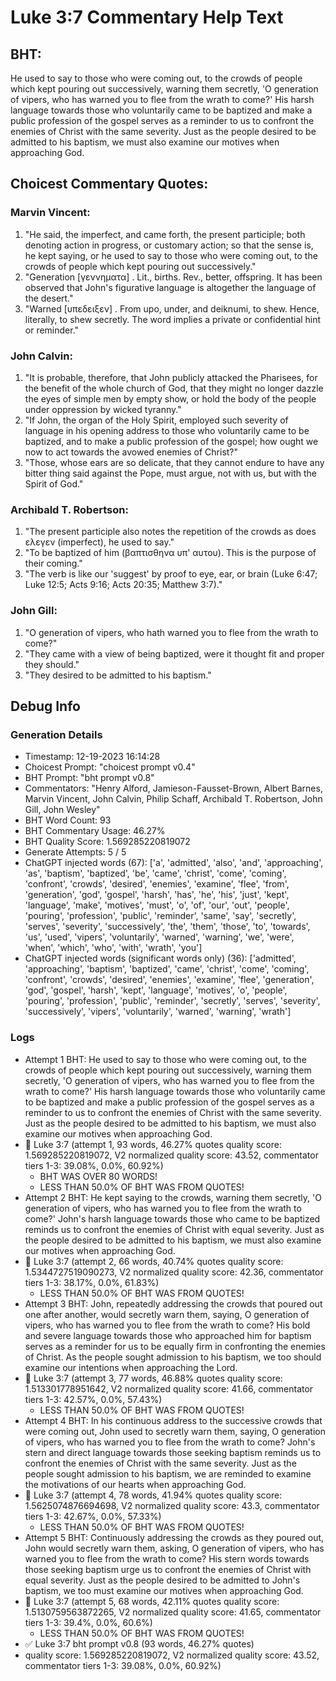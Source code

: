 # Luke 3:7 Commentary Help Text

## BHT:
He used to say to those who were coming out, to the crowds of people which kept pouring out successively, warning them secretly, 'O generation of vipers, who has warned you to flee from the wrath to come?' His harsh language towards those who voluntarily came to be baptized and make a public profession of the gospel serves as a reminder to us to confront the enemies of Christ with the same severity. Just as the people desired to be admitted to his baptism, we must also examine our motives when approaching God.

## Choicest Commentary Quotes:
### Marvin Vincent:
1. "He said, the imperfect, and came forth, the present participle; both denoting action in progress, or customary action; so that the sense is, he kept saying, or he used to say to those who were coming out, to the crowds of people which kept pouring out successively."
2. "Generation [γεννηματα] . Lit., births. Rev., better, offspring. It has been observed that John's figurative language is altogether the language of the desert."
3. "Warned [υπεδειξεν] . From upo, under, and deiknumi, to shew. Hence, literally, to shew secretly. The word implies a private or confidential hint or reminder."

### John Calvin:
1. "It is probable, therefore, that John publicly attacked the Pharisees, for the benefit of the whole church of God, that they might no longer dazzle the eyes of simple men by empty show, or hold the body of the people under oppression by wicked tyranny."
2. "If John, the organ of the Holy Spirit, employed such severity of language in his opening address to those who voluntarily came to be baptized, and to make a public profession of the gospel; how ought we now to act towards the avowed enemies of Christ?"
3. "Those, whose ears are so delicate, that they cannot endure to have any bitter thing said against the Pope, must argue, not with us, but with the Spirit of God."

### Archibald T. Robertson:
1. "The present participle also notes the repetition of the crowds as does ελεγεν (imperfect), he used to say."
2. "To be baptized of him (βαπτισθηνα υπ' αυτου). This is the purpose of their coming."
3. "The verb is like our 'suggest' by proof to eye, ear, or brain (Luke 6:47; Luke 12:5; Acts 9:16; Acts 20:35; Matthew 3:7)."

### John Gill:
1. "O generation of vipers, who hath warned you to flee from the wrath to come?"
2. "They came with a view of being baptized, were it thought fit and proper they should."
3. "They desired to be admitted to his baptism."


## Debug Info
### Generation Details
- Timestamp: 12-19-2023 16:14:28
- Choicest Prompt: "choicest prompt v0.4"
- BHT Prompt: "bht prompt v0.8"
- Commentators: "Henry Alford, Jamieson-Fausset-Brown, Albert Barnes, Marvin Vincent, John Calvin, Philip Schaff, Archibald T. Robertson, John Gill, John Wesley"
- BHT Word Count: 93
- BHT Commentary Usage: 46.27%
- BHT Quality Score: 1.569285220819072
- Generate Attempts: 5 / 5
- ChatGPT injected words (67):
	['a', 'admitted', 'also', 'and', 'approaching', 'as', 'baptism', 'baptized', 'be', 'came', 'christ', 'come', 'coming', 'confront', 'crowds', 'desired', 'enemies', 'examine', 'flee', 'from', 'generation', 'god', 'gospel', 'harsh', 'has', 'he', 'his', 'just', 'kept', 'language', 'make', 'motives', 'must', 'o', 'of', 'our', 'out', 'people', 'pouring', 'profession', 'public', 'reminder', 'same', 'say', 'secretly', 'serves', 'severity', 'successively', 'the', 'them', 'those', 'to', 'towards', 'us', 'used', 'vipers', 'voluntarily', 'warned', 'warning', 'we', 'were', 'when', 'which', 'who', 'with', 'wrath', 'you']
- ChatGPT injected words (significant words only) (36):
	['admitted', 'approaching', 'baptism', 'baptized', 'came', 'christ', 'come', 'coming', 'confront', 'crowds', 'desired', 'enemies', 'examine', 'flee', 'generation', 'god', 'gospel', 'harsh', 'kept', 'language', 'motives', 'o', 'people', 'pouring', 'profession', 'public', 'reminder', 'secretly', 'serves', 'severity', 'successively', 'vipers', 'voluntarily', 'warned', 'warning', 'wrath']

### Logs
- Attempt 1 BHT: He used to say to those who were coming out, to the crowds of people which kept pouring out successively, warning them secretly, 'O generation of vipers, who has warned you to flee from the wrath to come?' His harsh language towards those who voluntarily came to be baptized and make a public profession of the gospel serves as a reminder to us to confront the enemies of Christ with the same severity. Just as the people desired to be admitted to his baptism, we must also examine our motives when approaching God.
- 🔄 Luke 3:7 (attempt 1, 93 words, 46.27% quotes quality score: 1.569285220819072, V2 normalized quality score: 43.52, commentator tiers 1-3: 39.08%, 0.0%, 60.92%) 
	- BHT WAS OVER 80 WORDS! 
	- LESS THAN 50.0% OF BHT WAS FROM QUOTES!
- Attempt 2 BHT: He kept saying to the crowds, warning them secretly, 'O generation of vipers, who has warned you to flee from the wrath to come?' John's harsh language towards those who came to be baptized reminds us to confront the enemies of Christ with equal severity. Just as the people desired to be admitted to his baptism, we must also examine our motives when approaching God.
- 🔄 Luke 3:7 (attempt 2, 66 words, 40.74% quotes quality score: 1.5344727519090273, V2 normalized quality score: 42.36, commentator tiers 1-3: 38.17%, 0.0%, 61.83%) 
	- LESS THAN 50.0% OF BHT WAS FROM QUOTES!
- Attempt 3 BHT: John, repeatedly addressing the crowds that poured out one after another, would secretly warn them, saying, O generation of vipers, who has warned you to flee from the wrath to come? His bold and severe language towards those who approached him for baptism serves as a reminder for us to be equally firm in confronting the enemies of Christ. As the people sought admission to his baptism, we too should examine our intentions when approaching the Lord.
- 🔄 Luke 3:7 (attempt 3, 77 words, 46.88% quotes quality score: 1.513301778951642, V2 normalized quality score: 41.66, commentator tiers 1-3: 42.57%, 0.0%, 57.43%) 
	- LESS THAN 50.0% OF BHT WAS FROM QUOTES!
- Attempt 4 BHT: In his continuous address to the successive crowds that were coming out, John used to secretly warn them, saying, O generation of vipers, who has warned you to flee from the wrath to come? John's stern and direct language towards those seeking baptism reminds us to confront the enemies of Christ with the same severity. Just as the people sought admission to his baptism, we are reminded to examine the motivations of our hearts when approaching God.
- 🔄 Luke 3:7 (attempt 4, 78 words, 41.94% quotes quality score: 1.5625074876694698, V2 normalized quality score: 43.3, commentator tiers 1-3: 42.67%, 0.0%, 57.33%) 
	- LESS THAN 50.0% OF BHT WAS FROM QUOTES!
- Attempt 5 BHT: Continuously addressing the crowds as they poured out, John would secretly warn them, asking, O generation of vipers, who has warned you to flee from the wrath to come? His stern words towards those seeking baptism urge us to confront the enemies of Christ with equal severity. Just as the people desired to be admitted to John's baptism, we too must examine our motives when approaching God.
- 🔄 Luke 3:7 (attempt 5, 68 words, 42.11% quotes quality score: 1.5130759563872265, V2 normalized quality score: 41.65, commentator tiers 1-3: 39.4%, 0.0%, 60.6%) 
	- LESS THAN 50.0% OF BHT WAS FROM QUOTES!
- ✅ Luke 3:7 bht prompt v0.8 (93 words, 46.27% quotes)
- quality score: 1.569285220819072, V2 normalized quality score: 43.52, commentator tiers 1-3: 39.08%, 0.0%, 60.92%)